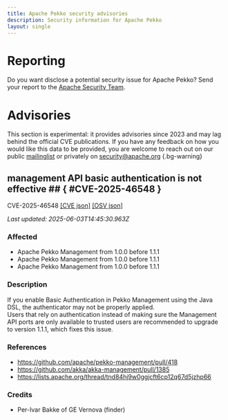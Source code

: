 ```yaml
---
title: Apache Pekko security advisories
description: Security information for Apache Pekko
layout: single
---
```


# Reporting

Do you want disclose a potential security issue for Apache Pekko? Send your report to the [Apache Security Team](mailto:security@apache.org).

# Advisories

This section is experimental: it provides advisories since 2023 and may lag behind the official CVE publications. If you have any feedback on how you would like this data to be provided, you are welcome to reach out on our public [mailinglist](/mailinglist) or privately on [security@apache.org](mailto:security@apache.org)
{.bg-warning}

## management API basic authentication is not effective ## { #CVE-2025-46548 }

CVE-2025-46548 [\[CVE json\]](./CVE-2025-46548.cve.json) [\[OSV json\]](./CVE-2025-46548.osv.json)



_Last updated: 2025-06-03T14:45:30.963Z_

### Affected

* Apache Pekko Management from 1.0.0 before 1.1.1
* Apache Pekko Management from 1.0.0 before 1.1.1
* Apache Pekko Management from 1.0.0 before 1.1.1


### Description

<div>If you enable Basic Authentication in Pekko Management using the Java DSL, the authenticator may not be properly applied.<br></div><div>Users that rely on authentication instead of making sure the Management API ports are only available to trusted users are recommended to upgrade to version 1.1.1, which fixes this issue.</div>

### References
* https://github.com/apache/pekko-management/pull/418
* https://github.com/akka/akka-management/pull/1385
* https://lists.apache.org/thread/tnd84hj9w0ggjcft6cp12q67d5jzhp66


### Credits
* Per-Ivar Bakke of GE Vernova (finder)
